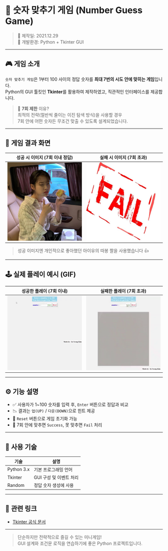 # 🎯 숫자 맞추기 게임 (Number Guess Game)

> 📅 제작일: 2021.12.29  
> 🧪 개발환경: Python + Tkinter GUI
---

## 🎮 게임 소개

`숫자 맞추기 게임`은 1부터 100 사이의 정답 숫자를 **최대 7번의 시도 안에 맞히는 게임**입니다.  
Python의 GUI 툴킷인 **Tkinter**를 활용하여 제작하였고, 직관적인 인터페이스를 제공합니다.

> 🧠 **7회 제한** 이유?  
> 최적의 전략(절반씩 줄이는 이진 탐색 방식)을 사용할 경우  
> 7회 안에 어떤 숫자든 무조건 맞출 수 있도록 설계되었습니다.

---

## 📸 게임 결과 화면

| 성공 시 이미지 (7회 이내 정답) | 실패 시 이미지 (7회 초과) |
|:-------------------------------:|:---------------------------:|
| ![](number-guess-game/success.png)        | ![](number-guess-game/fail.png)       |

> 성공 이미지엔 개인적으로 좋아했던 아이유의 따봉 짤을 사용했습니다 👍

---

## 🕹️ 실제 플레이 예시 (GIF)

| 성공한 플레이 (7회 이내) | 실패한 플레이 (7회 초과) |
|:-------------------------:|:--------------------------:|
| ![](preview/success.gif)  | ![](preview/fail.gif)      |

---

## ⚙️ 기능 설명

- ✅ 사용자가 1~100 숫자를 입력 후, `Enter` 버튼으로 정답과 비교
- 📉 결과는 `업(UP)` / `다운(DOWN)`으로 힌트 제공
- 🔁 `Reset` 버튼으로 게임 초기화 가능
- 💯 7회 안에 맞추면 `Success`, 못 맞추면 `Fail` 처리

---

## 🧰 사용 기술

| 기술 | 설명 |
|------|------|
| Python 3.x | 기본 프로그래밍 언어 |
| Tkinter | GUI 구성 및 이벤트 처리 |
| Random | 정답 숫자 생성에 사용 |

---

## 📎 관련 링크
- [Tkinter 공식 문서](https://docs.python.org/3/library/tkinter.html)

---

> 단순하지만 전략적으로 즐길 수 있는 미니게임!  
> GUI 설계와 조건문 로직을 연습하기에 좋은 Python 프로젝트입니다.
